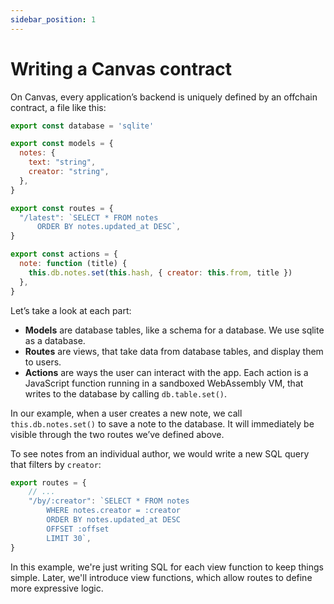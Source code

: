 ```yaml
---
sidebar_position: 1
---
```


# Writing a Canvas contract

On Canvas, every application’s backend is uniquely defined by an offchain contract, a file like this:

```js
export const database = 'sqlite'

export const models = {
  notes: {
    text: "string",
    creator: "string",
  },
}

export const routes = {
  "/latest": `SELECT * FROM notes
      ORDER BY notes.updated_at DESC`,
}

export const actions = {
  note: function (title) {
    this.db.notes.set(this.hash, { creator: this.from, title })
  },
}
```

Let’s take a look at each part:

- **Models** are database tables, like a schema for a database. We use sqlite as a database.
- **Routes** are views, that take data from database tables, and display them to users.
- **Actions** are ways the user can interact with the app. Each action is a JavaScript function running in a sandboxed WebAssembly VM, that writes to the database by calling `db.table.set()`.

In our example, when a user creates a new note, we call `this.db.notes.set()` to save a note to the database. It will immediately be visible through the two routes we’ve defined above.

To see notes from an individual author, we would write a new SQL query that filters by `creator`:

```js
export routes = {
    // ...
    "/by/:creator": `SELECT * FROM notes
        WHERE notes.creator = :creator
        ORDER BY notes.updated_at DESC
        OFFSET :offset
        LIMIT 30`,
}
```

In this example, we're just writing SQL for each view function to keep things simple. Later, we'll introduce view functions, which allow routes to define more expressive logic.
